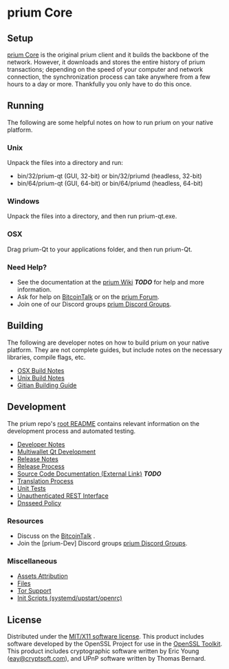 prium Core
=====================

Setup
---------------------
[prium Core](http://prium.com) is the original prium client and it builds the backbone of the network. However, it downloads and stores the entire history of prium transactions; depending on the speed of your computer and network connection, the synchronization process can take anywhere from a few hours to a day or more. Thankfully you only have to do this once.

Running
---------------------
The following are some helpful notes on how to run prium on your native platform.

### Unix

Unpack the files into a directory and run:

- bin/32/prium-qt (GUI, 32-bit) or bin/32/priumd (headless, 32-bit)
- bin/64/prium-qt (GUI, 64-bit) or bin/64/priumd (headless, 64-bit)

### Windows

Unpack the files into a directory, and then run prium-qt.exe.

### OSX

Drag prium-Qt to your applications folder, and then run prium-Qt.

### Need Help?

* See the documentation at the [prium Wiki](https://en.bitcoin.it/wiki/Main_Page) ***TODO***
for help and more information.
* Ask for help on [BitcoinTalk](https://bitcointalk.org/index.php) or on the [prium Forum](http://prium.com/).
* Join one of our Discord groups [prium Discord Groups](https://discord.gg/btcEauv).

Building
---------------------
The following are developer notes on how to build prium on your native platform. They are not complete guides, but include notes on the necessary libraries, compile flags, etc.

- [OSX Build Notes](build-osx.md)
- [Unix Build Notes](build-unix.md)
- [Gitian Building Guide](gitian-building.md)

Development
---------------------
The prium repo's [root README](https://github.com/prium-core/prium/blob/master/README.md) contains relevant information on the development process and automated testing.

- [Developer Notes](developer-notes.md)
- [Multiwallet Qt Development](multiwallet-qt.md)
- [Release Notes](release-notes.md)
- [Release Process](release-process.md)
- [Source Code Documentation (External Link)](https://dev.visucore.com/bitcoin/doxygen/) ***TODO***
- [Translation Process](translation_process.md)
- [Unit Tests](unit-tests.md)
- [Unauthenticated REST Interface](REST-interface.md)
- [Dnsseed Policy](dnsseed-policy.md)

### Resources

* Discuss on the [BitcoinTalk](https://bitcointalk.org/index.php?topic=1262920.0) .
* Join the [prium-Dev] Discord groups [prium Discord Groups](https://discord.gg/zf2Sd3).

### Miscellaneous
- [Assets Attribution](assets-attribution.md)
- [Files](files.md)
- [Tor Support](tor.md)
- [Init Scripts (systemd/upstart/openrc)](init.md)

License
---------------------
Distributed under the [MIT/X11 software license](http://www.opensource.org/licenses/mit-license.php).
This product includes software developed by the OpenSSL Project for use in the [OpenSSL Toolkit](https://www.openssl.org/). This product includes
cryptographic software written by Eric Young ([eay@cryptsoft.com](mailto:eay@cryptsoft.com)), and UPnP software written by Thomas Bernard.

